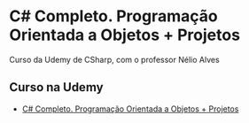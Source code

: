 # C# Completo. Programação Orientada a Objetos + Projetos

Curso da Udemy de CSharp, com o professor Nélio Alves

## Curso na Udemy
* [C# Completo. Programação Orientada a Objetos + Projetos](https://www.udemy.com/course/programacao-orientada-a-objetos-csharp/learn/lecture/6625198?start=15#overview)